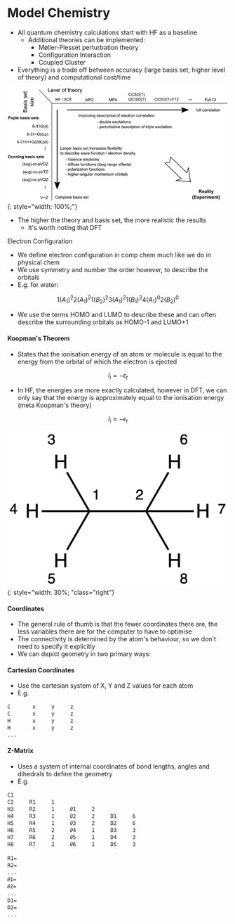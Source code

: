 # Model Chemistry
* All quantum chemistry calculations start with HF as a baseline
  * Additional theories can be implemented:
    * Møller-Plesset perturbation theory
    * Configuration Interaction
    * Coupled Cluster
* Everything is a trade off between accuracy (large basis set, higher level of theory) and computational cost/time

![!image](MC1.gif){: style="width: 100%;"}


* The higher the theory and basis set, the more realistic the results
  * It's worth noting that DFT 

Electron Configuration
* We define electron configuration in comp chem much like we do in physical chem
* We use symmetry and number the order however, to describe the orbitals
* E.g. for water:

$$
1(A_1 )^2  2(A_1 )^2  1(B_2 )^2  3(A_1 )^2  1(B_1 )^2  4(A_1 )^0  2(B_2 )^0
$$

* We use the terms HOMO and LUMO to describe these and can often describe the surrounding orbitals as HOMO-1 and LUMO+1

#### Koopman's Theorem
* States that the ionisation energy of an atom or molecule is equal to the energy from the orbital of which the electron is ejected

$$
I_i=−\epsilon_t
$$

* In HF, the energies are more exactly calculated, however in DFT, we can only say that the energy is approximately equal to the ionisation energy (meta Koopman's theory)

$$
I_i≈−\epsilon_t
$$

![!image](MC2.png){: style="width: 30%; "class="right"}
#### Coordinates
* The general rule of thumb is that the fewer coordinates there are, the less variables there are for the computer to have to optimise
* The connectivity is determined by the atom's behaviour, so we don't need to specify it explicitly
* We can depict geometry in two primary ways:

#### Cartesian Coordinates
* Use the cartesian system of X, Y and Z values for each atom
* E.g.
```
C       x     y     z
C       x     y     z
H       x     y     z
H       x     y     z
...
```
#### Z-Matrix
* Uses a system of internal coordinates of bond lengths, angles and dihedrals to define the geometry
* E.g.
```
C1
C2     R1     1
H3     R2     1     𝜃1     2
H4     R3     1     𝜃2     2     D1     6
H5     R4     1     𝜃3     2     D2     6
H6     R5     2     𝜃4     1     D3     3
H7     R6     2     𝜃5     1     D4     3
H8     R7     2     𝜃6     1     D5     3
			
R1=
R2=
...
𝜃1=
𝜃2=
...
D1=
D2=
...
```